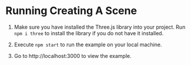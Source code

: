 # Running Creating A Scene

1. Make sure you have installed the Three.js library into your project. Run `npm i three` to install the library if you do not have it installed.

2. Execute `npm start` to run the example on your local machine.

3. Go to http://localhost:3000 to view the example.
